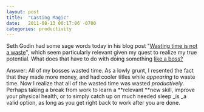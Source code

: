 ```yaml
---
layout: post
title:  "Casting Magic"
date:   2011-08-13 00:17:06 -0700
categories: productivity
---
```

Seth Godin had some sage words today in his blog post "[Wasting time is not a waste](http://sethgodin.typepad.com/seths_blog/2011/08/wasting-time-is-not-a-waste.html?utm_source=feedburner&amp;utm_medium=feed&amp;utm_campaign=Feed%3A+typepad%2Fsethsmainblog+%28Seth%27s+Blog%29)", which seem particularly relevant given my quest to realize my true potential. What does that have to do with doing something [like a boss?](http://www.youtube.com/watch?v=Rp7jp5H-xWU)

Answer: All of my bosses wasted time. As a lowly grunt, I resented the fact that they made more money, and had cooler titles while _appearing_ to waste time. Now I realize that all of the wasted time was wasted _productively_. Perhaps taking a break from work to learn a **relevant **new skill, improve your physical health, or to simply catch up on much needed sleep _is _a valid option, as long as you get right back to work after you are done.
